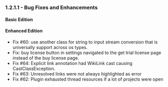 ### 1.2.1.1 - Bug Fixes and Enhancements

#### Basic Edition

#### Enhanced Edition

- Fix #60: use another class for string to input stream conversion that is universally support across os types.
- Fix: buy license button in settings navigated to the get trial license page instead of the buy license page.
- Fix #64: Explicit link annotation had WikiLink cast causing CastClassException.
- Fix #63: Unresolved links were not always highlighted as error
- Fix #62: Plugin exhausted thread resources if a lot of projects were open 
